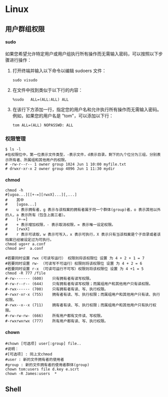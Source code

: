 # Linux

## 用户群组权限

#### sudo

如果您希望允许特定用户或用户组执行所有操作而无需输入密码，可以按照以下步骤进行操作：

1. 打开终端并输入以下命令以编辑 sudoers 文件：
   ```shell
   sudo visudo
   ```

2. 在文件中找到类似于以下行的内容：
   ```shell
   %sudo   ALL=(ALL:ALL) ALL
   ```

3. 在该行下方添加一行，指定您的用户名和允许执行所有操作而无需输入密码。例如，如果您的用户名是 "tom"，可以添加以下行：
   ```shell
   tom ALL=(ALL) NOPASSWD: ALL
   ```

### 权限管理

```shell
$ ls -l
#在权限位中，第一位表示文件类型，-表示文件，d表示目录。剩下的九个位分为三组，分别表示所有者、所属组和其他用户的权限。
# -rw-r--r-- 1 owner group 1024 Jun 1 10:00 myfile.txt
# drwxr-xr-x 2 owner group 4096 Jun 1 11:30 mydir
```

#### chmod

```shell
chmod -h
#[ugoa...][[+-=][rwxX]...][,...]
#    其中
#    [ugoa...]
#    u 表示拥有者，g 表示与该档案的拥有者属于同一个群体(group)者，o 表示其他以外的人，a 表示所有（包含上面三者）。
#    [+-=]
#    + 表示增加权限，- 表示取消权限，= 表示唯一设定权限。
#    [rwxX]
#    r 表示可读取，w 表示可写入，x 表示可执行，X 表示只有当该档案是个子目录或者该档案已经被设定过为可执行。
chmod ugo+r a.conf 
chmod a+r  a.conf

#若要同时设置 rwx (可读写运行） 权限则将该权限位 设置 为 4 + 2 + 1 = 7
#若要同时设置 rw- （可读写不可运行）权限则将该权限位 设置 为 4 + 2 = 6
#若要同时设置 r-x （可读可运行不可写）权限则将该权限位 设置 为 4 +1 = 5
chmod -R 777 /file
#-rw------- (600)    只有拥有者有读写权限。
#-rw-r--r-- (644)    只有拥有者有读写权限；而属组用户和其他用户只有读权限。
#-rwx------ (700)    只有拥有者有读、写、执行权限。
#-rwxr-xr-x (755)    拥有者有读、写、执行权限；而属组用户和其他用户只有读、执行权限。
#-rwx--x--x (711)    拥有者有读、写、执行权限；而属组用户和其他用户只有执行权限。
#-rw-rw-rw- (666)    所有用户都有文件读、写权限。
#-rwxrwxrwx (777)    所有用户都有读、写、执行权限。
```

#### chown

```shell
#chown [可选项] user[:group] file..
#说明：
#[可选项] : 同上文chmod
#user : 新的文件拥有者的使用者 
#group : 新的文件拥有者的使用者群体(group)
chown tom:users file d.key e.scrt
chown -R James:users  *

```

## Shell
